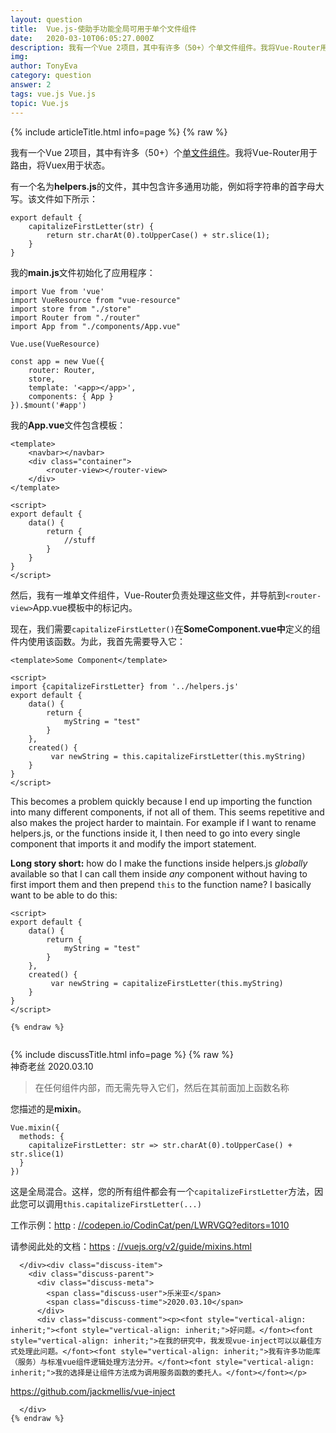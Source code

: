 ```yaml
---
layout: question
title:  Vue.js-使助手功能全局可用于单个文件组件
date:   2020-03-10T06:05:27.000Z
description: 我有一个Vue 2项目，其中有许多（50+）个单文件组件。我将Vue-Router用于路由，将Vuex用于状态。有一个名为helpers.js的文件，...
img: 
author: TonyEva
category: question
answer: 2
tags: vue.js Vue.js
topic: Vue.js
---
```

<div class="article-root">
  <div class="article">
    {% include articleTitle.html info=page %}
    {% raw %}
    <div class="article-content"><p><font style="vertical-align: inherit;"><font style="vertical-align: inherit;">我有一个Vue 2项目，其中有许多（50+）个</font></font><a href="https://vuejs.org/v2/guide/single-file-components.html" rel="noreferrer"><font style="vertical-align: inherit;"><font style="vertical-align: inherit;">单文件组件</font></font></a><font style="vertical-align: inherit;"><font style="vertical-align: inherit;">。</font><font style="vertical-align: inherit;">我将Vue-Router用于路由，将Vuex用于状态。</font></font></p>

<p><font style="vertical-align: inherit;"><font style="vertical-align: inherit;">有一个名为</font></font><strong><font style="vertical-align: inherit;"><font style="vertical-align: inherit;">helpers.js</font></font></strong><font style="vertical-align: inherit;"><font style="vertical-align: inherit;">的文件，</font><font style="vertical-align: inherit;">其中包含许多通用功能，例如将字符串的首字母大写。</font><font style="vertical-align: inherit;">该文件如下所示：</font></font></p>



<pre class="lang-js prettyprint-override"><code>export default {<font></font>
    capitalizeFirstLetter(str) {<font></font>
        return str.charAt(0).toUpperCase() + str.slice(1);<font></font>
    }<font></font>
}<font></font>
</code></pre>

<p><font style="vertical-align: inherit;"><font style="vertical-align: inherit;">我的</font></font><strong><font style="vertical-align: inherit;"><font style="vertical-align: inherit;">main.js</font></font></strong><font style="vertical-align: inherit;"><font style="vertical-align: inherit;">文件初始化了应用程序：</font></font></p>

<pre class="lang-js prettyprint-override"><code>import Vue from 'vue'<font></font>
import VueResource from "vue-resource"<font></font>
import store from "./store"<font></font>
import Router from "./router"<font></font>
import App from "./components/App.vue"<font></font>
<font></font>
Vue.use(VueResource)<font></font>
<font></font>
const app = new Vue({<font></font>
    router: Router,<font></font>
    store,<font></font>
    template: '&lt;app&gt;&lt;/app&gt;',<font></font>
    components: { App }<font></font>
}).$mount('#app')<font></font>
</code></pre>

<p><font style="vertical-align: inherit;"><font style="vertical-align: inherit;">我的</font></font><strong><font style="vertical-align: inherit;"><font style="vertical-align: inherit;">App.vue</font></font></strong><font style="vertical-align: inherit;"><font style="vertical-align: inherit;">文件包含模板：</font></font></p>



<pre class="lang-html prettyprint-override"><code>&lt;template&gt;<font></font>
    &lt;navbar&gt;&lt;/navbar&gt;<font></font>
    &lt;div class="container"&gt;<font></font>
        &lt;router-view&gt;&lt;/router-view&gt;<font></font>
    &lt;/div&gt;<font></font>
&lt;/template&gt;<font></font>
<font></font>
&lt;script&gt;<font></font>
export default {<font></font>
    data() {<font></font>
        return {<font></font>
            //stuff<font></font>
        }<font></font>
    }<font></font>
}<font></font>
&lt;/script&gt;<font></font>
</code></pre>

<p><font style="vertical-align: inherit;"><font style="vertical-align: inherit;">然后，我有一堆单文件组件，Vue-Router负责处理这些文件，并导航到</font></font><code>&lt;router-view&gt;</code><font style="vertical-align: inherit;"><font style="vertical-align: inherit;">App.vue模板中</font><font style="vertical-align: inherit;">的</font><font style="vertical-align: inherit;">标记</font><font style="vertical-align: inherit;">内</font><font style="vertical-align: inherit;">。</font></font></p>

<p><font style="vertical-align: inherit;"><font style="vertical-align: inherit;">现在，我们需要</font></font><code>capitalizeFirstLetter()</code><font style="vertical-align: inherit;"><font style="vertical-align: inherit;">在</font></font><strong><font style="vertical-align: inherit;"><font style="vertical-align: inherit;">SomeComponent.vue中</font></font></strong><font style="vertical-align: inherit;"><font style="vertical-align: inherit;">定义的组件内</font><font style="vertical-align: inherit;">使用该</font><font style="vertical-align: inherit;">函数</font><font style="vertical-align: inherit;">。</font><font style="vertical-align: inherit;">为此，我首先需要导入它：</font></font></p>

<pre class="lang-html prettyprint-override"><code>&lt;template&gt;Some Component&lt;/template&gt;<font></font>
<font></font>
&lt;script&gt;<font></font>
import {capitalizeFirstLetter} from '../helpers.js'<font></font>
export default {<font></font>
    data() {<font></font>
        return {<font></font>
            myString = "test"<font></font>
        }<font></font>
    },<font></font>
    created() {<font></font>
         var newString = this.capitalizeFirstLetter(this.myString)<font></font>
    }<font></font>
}<font></font>
&lt;/script&gt;<font></font>
</code></pre>

<p>This becomes a problem quickly because I end up importing the function into many different components, if not all of them. This seems repetitive and also makes the project harder to maintain. For example if I want to rename helpers.js, or the functions inside it, I then need to go into every single component that imports it and modify the import statement.</p>

<p><strong>Long story short:</strong> how do I make the functions inside helpers.js <em>globally</em> available so that I can call them inside <em>any</em> component without having to first import them and then prepend <code>this</code> to the function name? I basically want to be able to do this:</p>

<pre class="lang-html prettyprint-override"><code>&lt;script&gt;<font></font>
export default {<font></font>
    data() {<font></font>
        return {<font></font>
            myString = "test"<font></font>
        }<font></font>
    },<font></font>
    created() {<font></font>
         var newString = capitalizeFirstLetter(this.myString)<font></font>
    }<font></font>
}<font></font>
&lt;/script&gt;<font></font>
</code></pre></div>
    {% endraw %}
  </div>
  <p style="height: 0;width:0;overflow: hidden;"> 第488篇《Vue.js-使助手功能全局可用于单个文件组件》来自Winter(https://github.com/aiyld/aiyld.github.io)的站点</p>
  <div class="discuss-wrapper">
    {% include discussTitle.html info=page %}
    {% raw %}
    <div class="discuss-item">
        <div class="discuss-parent">
          <div class="discuss-meta">
            <span class="discuss-user">神奇老丝</span>
            <span class="discuss-time">2020.03.10</span>
          </div>
          <div class="discuss-comment"><blockquote>
  <p><font style="vertical-align: inherit;"><font style="vertical-align: inherit;">在任何组件内部，而无需先导入它们，然后在其前面加上函数名称</font></font></p>
</blockquote>

<p><font style="vertical-align: inherit;"><font style="vertical-align: inherit;">您描述的是</font></font><strong><font style="vertical-align: inherit;"><font style="vertical-align: inherit;">mixin</font></font></strong><font style="vertical-align: inherit;"><font style="vertical-align: inherit;">。</font></font></p>

<pre><code>Vue.mixin({<font></font>
  methods: {<font></font>
    capitalizeFirstLetter: str =&gt; str.charAt(0).toUpperCase() + str.slice(1)<font></font>
  }<font></font>
})<font></font>
</code></pre>

<p><font style="vertical-align: inherit;"><font style="vertical-align: inherit;">这是全局混合。</font><font style="vertical-align: inherit;">这样，您的所有组件都会有一个</font></font><code>capitalizeFirstLetter</code><font style="vertical-align: inherit;"><font style="vertical-align: inherit;">方法，因此您可以调用</font></font><code>this.capitalizeFirstLetter(...)</code></p>

<p><font style="vertical-align: inherit;"><font style="vertical-align: inherit;">工作示例：</font><a href="http://codepen.io/CodinCat/pen/LWRVGQ?editors=1010" rel="noreferrer"><font style="vertical-align: inherit;">http</font></a><font style="vertical-align: inherit;"> : </font></font><a href="http://codepen.io/CodinCat/pen/LWRVGQ?editors=1010" rel="noreferrer"><font style="vertical-align: inherit;"><font style="vertical-align: inherit;">//codepen.io/CodinCat/pen/LWRVGQ?editors=1010</font></font></a></p>

<p><font style="vertical-align: inherit;"><font style="vertical-align: inherit;">请参阅此处的文档：</font><a href="https://vuejs.org/v2/guide/mixins.html" rel="noreferrer"><font style="vertical-align: inherit;">https</font></a><font style="vertical-align: inherit;"> : </font></font><a href="https://vuejs.org/v2/guide/mixins.html" rel="noreferrer"><font style="vertical-align: inherit;"><font style="vertical-align: inherit;">//vuejs.org/v2/guide/mixins.html</font></font></a></p></div>
        </div>
        
      </div><div class="discuss-item">
        <div class="discuss-parent">
          <div class="discuss-meta">
            <span class="discuss-user">乐米亚</span>
            <span class="discuss-time">2020.03.10</span>
          </div>
          <div class="discuss-comment"><p><font style="vertical-align: inherit;"><font style="vertical-align: inherit;">好问题。</font><font style="vertical-align: inherit;">在我的研究中，我发现vue-inject可以以最佳方式处理此问题。</font><font style="vertical-align: inherit;">我有许多功能库（服务）与标准vue组件逻辑处理方法分开。</font><font style="vertical-align: inherit;">我的选择是让组件方法成为调用服务函数的委托人。</font></font></p>

<p><a href="https://github.com/jackmellis/vue-inject" rel="nofollow noreferrer"><font style="vertical-align: inherit;"><font style="vertical-align: inherit;">https://github.com/jackmellis/vue-inject</font></font></a></p></div>
        </div>
        
      </div>
    {% endraw %}
  </div>
<div>
